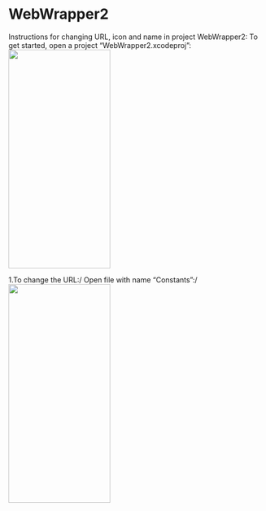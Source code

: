 # WebWrapper2

Instructions for changing URL, icon and name in project WebWrapper2:
To get started, open a project “WebWrapper2.xcodeproj”:
<img src= "https://user-images.githubusercontent.com/98945286/154938796-ee587e32-d81c-4f4c-8d08-aded3a732d9f.png" width="200" height="430" />


1.To change the URL:/
Open file with name “Constants”:/
<img src= "https://user-images.githubusercontent.com/98945286/154938873-4e3256ce-703b-4eee-9354-23a8e572638c.png" width="200" height="430" />
